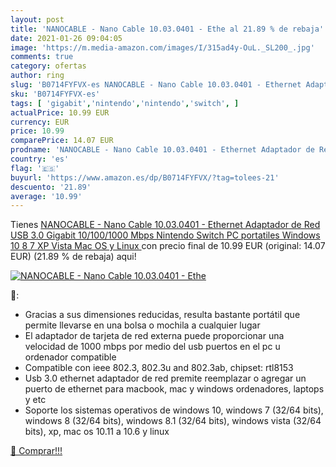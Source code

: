 ```yaml
---
layout: post
title: 'NANOCABLE - Nano Cable 10.03.0401 - Ethe al 21.89 % de rebaja'
date: 2021-01-26 09:04:05
image: 'https://m.media-amazon.com/images/I/315ad4y-OuL._SL200_.jpg'
comments: true
category: ofertas
author: ring
slug: 'B0714FYFVX-es NANOCABLE - Nano Cable 10.03.0401 - Ethernet Adaptador de...'
sku: 'B0714FYFVX-es'
tags: [ 'gigabit','nintendo','nintendo','switch', ]
actualPrice: 10.99 EUR
currency: EUR
price: 10.99
comparePrice: 14.07 EUR
prodname: 'NANOCABLE - Nano Cable 10.03.0401 - Ethernet Adaptador de Red USB 3.0  Gigabit 10/100/1000 Mbps  Nintendo Switch  PC  portatiles  Windows 10 8 7 XP Vista  Mac OS y Linux '
country: 'es'
flag: '🇪🇸'
buyurl: 'https://www.amazon.es/dp/B0714FYFVX/?tag=tolees-21'
descuento: '21.89'
average: '10.99'
---
```


Tienes [NANOCABLE - Nano Cable 10.03.0401 - Ethernet Adaptador de Red USB 3.0  Gigabit 10/100/1000 Mbps  Nintendo Switch  PC  portatiles  Windows 10 8 7 XP Vista  Mac OS y Linux ](https://www.amazon.es/dp/B0714FYFVX/?tag=tolees-21) con precio final de  10.99 EUR (original: 14.07 EUR) (21.89 %  de rebaja) aqui!

[![NANOCABLE - Nano Cable 10.03.0401 - Ethe](https://m.media-amazon.com/images/I/315ad4y-OuL._SL200_.jpg)](https://www.amazon.es/dp/B0714FYFVX/?tag=tolees-21)

🔎:

- Gracias a sus dimensiones reducidas, resulta bastante portátil que permite llevarse en una bolsa o mochila a cualquier lugar
- El adaptador de tarjeta de red externa puede proporcionar una velocidad de 1000 mbps por medio del usb puertos en el pc u ordenador compatible
- Compatible con ieee 802.3, 802.3u and 802.3ab, chipset: rtl8153
- Usb 3.0 ethernet adaptador de red premite reemplazar o agregar un puerto de ethernet para macbook, mac y windows ordenadores, laptops y etc
- Soporte los sistemas operativos de windows 10, windows 7 (32/64 bits), windows 8 (32/64 bits), windows 8.1 (32/64 bits), windows vista (32/64 bits), xp, mac os 10.11 a 10.6 y linux

[🛒 Comprar!!!](https://www.amazon.es/dp/B0714FYFVX/?tag=tolees-21)
